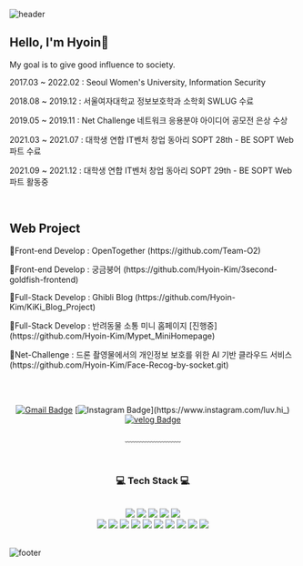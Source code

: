 ![header](https://capsule-render.vercel.app/api?type=waving&&color=gradient&height=100&section=header&fontSize=90)

 <h2>Hello, I'm Hyoin💛</h2>
 <p>My goal is to give good influence to society.</p>
 <p>2017.03 ~ 2022.02 : Seoul Women's University, Information Security</p>
 <p>2018.08 ~ 2019.12 : 서울여자대학교 정보보호학과 소학회 SWLUG 수료 </p>
 <p>2019.05 ~ 2019.11 : Net Challenge 네트워크 응용분야 아이디어 공모전 은상 수상</p>
 <p>2021.03 ~ 2021.07 : 대학생 연합 IT벤처 창업 동아리 SOPT 28th - BE SOPT Web파트 수료 </p>
 <p>2021.09 ~ 2021.12 : 대학생 연합 IT벤처 창업 동아리 SOPT 29th - BE SOPT Web파트 활동중 </p>
<br/>
 <h2>Web Project</h2>
 <p>🎇Front-end Develop : OpenTogether (https://github.com/Team-O2) </p>
 <p>🎇Front-end Develop : 궁금붕어 (https://github.com/Hyoin-Kim/3second-goldfish-frontend) </p>
 <p>🎇Full-Stack Develop : Ghibli Blog (https://github.com/Hyoin-Kim/KiKi_Blog_Project) </p>
 <p>🎇Full-Stack Develop : 반려동물 소통 미니 홈페이지 [진행중] (https://github.com/Hyoin-Kim/Mypet_MiniHomepage) </p>
 <p>🎇Net-Challenge : 드론 촬영물에서의 개인정보 보호를 위한 AI 기반 클라우드 서비스 (https://github.com/Hyoin-Kim/Face-Recog-by-socket.git) </p>

 
 <div align = "center">


<br/><br/>


[![Gmail Badge](https://img.shields.io/badge/Gmail-d14836?style=flat-square&logo=Gmail&logoColor=white&link=mailto:hi980506@gmail.com)](mailto:hi980506@gmail.com)
[![Instagram Badge](http://img.shields.io/badge/-Instagram-white?style=flat-square&logo=Instagram&link=https://www.instagram.com/luv.hi_)](https://www.instagram.com/luv.hi_)
[![velog Badge](http://img.shields.io/badge/-velog-white?style=flat-square&logo=velog&link=https://velog.io/@hi980506)](https://velog.io/@hi980506)

  
﹏﹏﹏﹏﹏﹏﹏

<br/>

<h3>💻 Tech Stack 💻</h3>
 
<br/>

<img src="https://img.shields.io/badge/HTML-E34F26?style=flat-square&logo=HTML5&logoColor=white"/>
<img src="https://img.shields.io/badge/CSS-1572B6?style=flat-square&logo=CSS3&logoColor=white"/>
<img src="https://img.shields.io/badge/JavaScript-F7DF1E?style=flat-square&logo=JavaScript&logoColor=white"/>
<img src="https://img.shields.io/badge/TypeScript-08088A?style=flat-square&logo=TypeScript&logoColor=white"/>
<img src="https://img.shields.io/badge/Bootstrap-6e43a3?style=flat-square&logo=Bootstrap&logoColor=white"/><br/>
<img src="https://img.shields.io/badge/PHP-DF0101?style=flat-square&logo=PHP&logoColor=black"/>
<img src="https://img.shields.io/badge/JQuery-0040FF?style=flat-square&logo=JQuery&logoColor=black"/>
<img src="https://img.shields.io/badge/React-7ddfff?style=flat-square&logo=React&logoColor=black"/>
 <img src="https://img.shields.io/badge/Next.js-black?style=flat-square&logo=Next.js&logoColor=white"/>
<img src="https://img.shields.io/badge/Java-092E20?style=flat-square&logo=Java&logoColor=white"/>
<img src="https://img.shields.io/badge/Tensorflow-4a154b?style=flat-square&logo=Tensorflow&logoColor=white"/>
<img src="https://img.shields.io/badge/Git-F05032?style=flat-square&logo=Git&logoColor=white"/>
<img src="https://img.shields.io/badge/C-A8B9CC?style=flat-square&logo=C&logoColor=white"/>
<img src="https://img.shields.io/badge/Python-3776AB?style=flat-square&logo=Python&logoColor=white"/>
 <img src="https://img.shields.io/badge/Notion-3A2F0B?style=flat-square&logo=Notion&logoColor=white"/>

</div>

<br/>


![footer](https://capsule-render.vercel.app/api?type=waving&&color=gradient&height=100&section=footer&fontSize=90)
